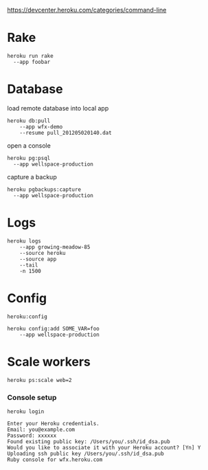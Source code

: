 https://devcenter.heroku.com/categories/command-line

# Rake

    heroku run rake
      --app foobar

# Database

load remote database into local app

    heroku db:pull
    	--app wfx-demo
    	--resume pull_201205020140.dat

open a console

    heroku pg:psql
      --app wellspace-production

capture a backup

    heroku pgbackups:capture
      --app wellspace-production

# Logs

    heroku logs
    	--app growing-meadow-85
    	--source heroku
    	--source app
    	--tail
    	-n 1500

# Config

    heroku:config

    heroku config:add SOME_VAR=foo
        --app wellspace-production

# Scale workers

    heroku ps:scale web=2

### Console setup

    heroku login

    Enter your Heroku credentials.
    Email: you@example.com
    Password: xxxxxx
    Found existing public key: /Users/you/.ssh/id_dsa.pub
    Would you like to associate it with your Heroku account? [Yn] Y
    Uploading ssh public key /Users/you/.ssh/id_dsa.pub
    Ruby console for wfx.heroku.com


